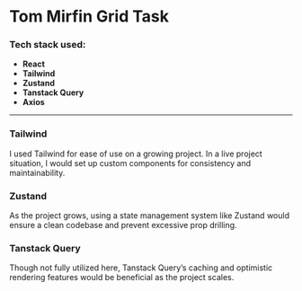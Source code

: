 # Tom Mirfin Grid Task

### Tech stack used:
- **React**
- **Tailwind**
- **Zustand**
- **Tanstack Query**
- **Axios**

---

### Tailwind  
I used Tailwind for ease of use on a growing project. In a live project situation, I would set up custom components for consistency and maintainability.

### Zustand  
As the project grows, using a state management system like Zustand would ensure a clean codebase and prevent excessive prop drilling.

### Tanstack Query  
Though not fully utilized here, Tanstack Query’s caching and optimistic rendering features would be beneficial as the project scales.
